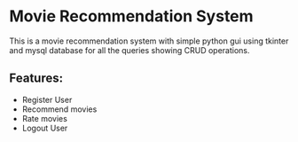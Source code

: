 <h1>Movie Recommendation System</h1>
<p>This is a movie recommendation system with simple python gui using tkinter and mysql database for all the queries showing CRUD operations.</p>
<h2>Features:</h2>
<ul>
  <li>Register User</li>
  <li>Recommend movies</li>
  <li>Rate movies</li>
  <li>Logout User</li>
</ul>
